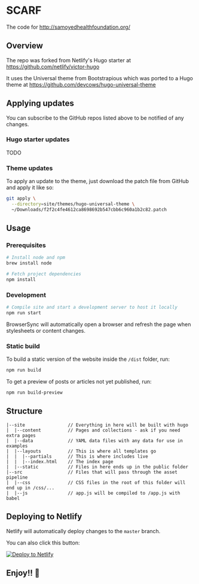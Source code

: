 # SCARF

The code for http://samoyedhealthfoundation.org/

## Overview

The repo was forked from Netlify's Hugo starter at
https://github.com/netlify/victor-hugo

It uses the Universal theme from Bootstrapious which was ported to a Hugo theme at
https://github.com/devcows/hugo-universal-theme

## Applying updates

You can subscribe to the GitHub repos listed above to be notified of any changes.

### Hugo starter updates

TODO

### Theme updates

To apply an update to the theme, just download the patch file from GitHub and apply it like so:

```bash
git apply \
  --directory=site/themes/hugo-universal-theme \
  ~/Downloads/f2f2c4fe4612ca8698692b547cbb6c960a1b2c82.patch
```

## Usage

### Prerequisites

```bash
# Install node and npm
brew install node

# Fetch project dependencies
npm install
```

### Development

```bash
# Compile site and start a development server to host it locally
npm run start
```

BrowserSync will automatically open a browser and refresh the page when stylesheets or content changes.

### Static build

To build a static version of the website inside the `/dist` folder, run:

```bash
npm run build
```

To get a preview of posts or articles not yet published, run:

```bash
npm run build-preview
```

## Structure

```
|--site                // Everything in here will be built with hugo
|  |--content          // Pages and collections - ask if you need extra pages
|  |--data             // YAML data files with any data for use in examples
|  |--layouts          // This is where all templates go
|  |  |--partials      // This is where includes live
|  |  |--index.html    // The index page
|  |--static           // Files in here ends up in the public folder
|--src                 // Files that will pass through the asset pipeline
|  |--css              // CSS files in the root of this folder will end up in /css/...
|  |--js               // app.js will be compiled to /app.js with babel
```

## Deploying to Netlify

Netlify will automatically deploy changes to the `master` branch.

You can also click this button:

[![Deploy to Netlify](https://www.netlify.com/img/deploy/button.svg)](https://app.netlify.com/start/deploy?repository=https://gitlab.com/modille/scarf-website)

## Enjoy!! 🐶
